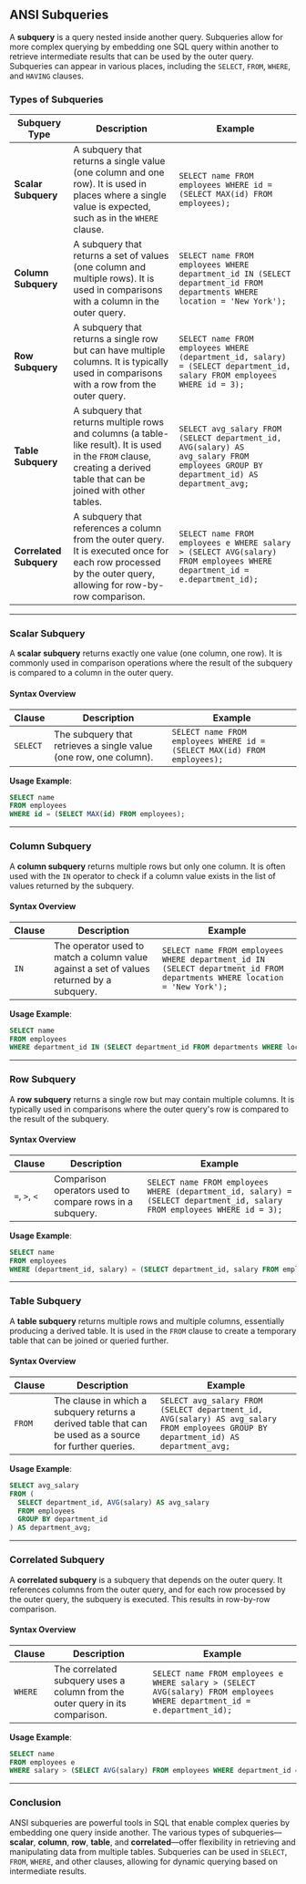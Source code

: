 ## ANSI Subqueries

A **subquery** is a query nested inside another query. Subqueries allow for more complex querying by embedding one SQL query within another to retrieve intermediate results that can be used by the outer query. Subqueries can appear in various places, including the `SELECT`, `FROM`, `WHERE`, and `HAVING` clauses.

### Types of Subqueries

| **Subquery Type**         | **Description**                                                                                           | **Example**                                                       |  
|---------------------------|-----------------------------------------------------------------------------------------------------------|-------------------------------------------------------------------|  
| **Scalar Subquery**        | A subquery that returns a single value (one column and one row). It is used in places where a single value is expected, such as in the `WHERE` clause.              | `SELECT name FROM employees WHERE id = (SELECT MAX(id) FROM employees);`    |  
| **Column Subquery**        | A subquery that returns a set of values (one column and multiple rows). It is used in comparisons with a column in the outer query. | `SELECT name FROM employees WHERE department_id IN (SELECT department_id FROM departments WHERE location = 'New York');` |  
| **Row Subquery**           | A subquery that returns a single row but can have multiple columns. It is typically used in comparisons with a row from the outer query. | `SELECT name FROM employees WHERE (department_id, salary) = (SELECT department_id, salary FROM employees WHERE id = 3);`  |  
| **Table Subquery**         | A subquery that returns multiple rows and columns (a table-like result). It is used in the `FROM` clause, creating a derived table that can be joined with other tables. | `SELECT avg_salary FROM (SELECT department_id, AVG(salary) AS avg_salary FROM employees GROUP BY department_id) AS department_avg;` |  
| **Correlated Subquery**    | A subquery that references a column from the outer query. It is executed once for each row processed by the outer query, allowing for row-by-row comparison. | `SELECT name FROM employees e WHERE salary > (SELECT AVG(salary) FROM employees WHERE department_id = e.department_id);`  |  

---

### **Scalar Subquery**

A **scalar subquery** returns exactly one value (one column, one row). It is commonly used in comparison operations where the result of the subquery is compared to a column in the outer query.

#### Syntax Overview

| **Clause**             | **Description**                                                                                         | **Example**                                                       |  
|------------------------|---------------------------------------------------------------------------------------------------------|-------------------------------------------------------------------|  
| `SELECT`               | The subquery that retrieves a single value (one row, one column).                                        | `SELECT name FROM employees WHERE id = (SELECT MAX(id) FROM employees);` |  

**Usage Example**:  
```sql
SELECT name
FROM employees
WHERE id = (SELECT MAX(id) FROM employees);
```

---

### **Column Subquery**

A **column subquery** returns multiple rows but only one column. It is often used with the `IN` operator to check if a column value exists in the list of values returned by the subquery.

#### Syntax Overview

| **Clause**             | **Description**                                                                                         | **Example**                                                       |  
|------------------------|---------------------------------------------------------------------------------------------------------|-------------------------------------------------------------------|  
| `IN`                   | The operator used to match a column value against a set of values returned by a subquery.               | `SELECT name FROM employees WHERE department_id IN (SELECT department_id FROM departments WHERE location = 'New York');`  |  

**Usage Example**:  
```sql
SELECT name
FROM employees
WHERE department_id IN (SELECT department_id FROM departments WHERE location = 'New York');
```

---

### **Row Subquery**

A **row subquery** returns a single row but may contain multiple columns. It is typically used in comparisons where the outer query's row is compared to the result of the subquery.

#### Syntax Overview

| **Clause**             | **Description**                                                                                         | **Example**                                                       |  
|------------------------|---------------------------------------------------------------------------------------------------------|-------------------------------------------------------------------|  
| `=`, `>`, `<`           | Comparison operators used to compare rows in a subquery.                                                | `SELECT name FROM employees WHERE (department_id, salary) = (SELECT department_id, salary FROM employees WHERE id = 3);` |  

**Usage Example**:  
```sql
SELECT name
FROM employees
WHERE (department_id, salary) = (SELECT department_id, salary FROM employees WHERE id = 3);
```

---

### **Table Subquery**

A **table subquery** returns multiple rows and multiple columns, essentially producing a derived table. It is used in the `FROM` clause to create a temporary table that can be joined or queried further.

#### Syntax Overview

| **Clause**             | **Description**                                                                                         | **Example**                                                       |  
|------------------------|---------------------------------------------------------------------------------------------------------|-------------------------------------------------------------------|  
| `FROM`                 | The clause in which a subquery returns a derived table that can be used as a source for further queries. | `SELECT avg_salary FROM (SELECT department_id, AVG(salary) AS avg_salary FROM employees GROUP BY department_id) AS department_avg;` |  

**Usage Example**:  
```sql
SELECT avg_salary
FROM (
  SELECT department_id, AVG(salary) AS avg_salary
  FROM employees
  GROUP BY department_id
) AS department_avg;
```

---

### **Correlated Subquery**

A **correlated subquery** is a subquery that depends on the outer query. It references columns from the outer query, and for each row processed by the outer query, the subquery is executed. This results in row-by-row comparison.

#### Syntax Overview

| **Clause**             | **Description**                                                                                         | **Example**                                                       |  
|------------------------|---------------------------------------------------------------------------------------------------------|-------------------------------------------------------------------|  
| `WHERE`                | The correlated subquery uses a column from the outer query in its comparison.                            | `SELECT name FROM employees e WHERE salary > (SELECT AVG(salary) FROM employees WHERE department_id = e.department_id);` |  

**Usage Example**:  
```sql
SELECT name
FROM employees e
WHERE salary > (SELECT AVG(salary) FROM employees WHERE department_id = e.department_id);
```

---

### Conclusion

ANSI subqueries are powerful tools in SQL that enable complex queries by embedding one query inside another. The various types of subqueries—**scalar**, **column**, **row**, **table**, and **correlated**—offer flexibility in retrieving and manipulating data from multiple tables. Subqueries can be used in `SELECT`, `FROM`, `WHERE`, and other clauses, allowing for dynamic querying based on intermediate results.
